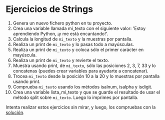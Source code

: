 # Ejercicios de Strings

1. Genera un nuevo fichero python en tu proyecto.
2. Crea una variable llamada mi_texto con el siguiente valor: 'Estoy aprendiendo Python, ¡y me está encantando!'.
3. Calcula la longitud de ```mi_texto``` y la muestras por pantalla.
4. Realiza un print de ```mi_texto``` y lo pasas todo a mayúsculas.
5. Realiza un print de ```mi_texto``` y coloca sólo el primer carácter en mayúscula.
6. Realiza un print de ```mi_texto``` y revierte el texto.
7. Muestra usando print, de ```mi_texto```, sólo las posiciones 2, 3, 7, 33 y lo concatenas (puedes crear variables para ayudarte a concatenar).
8. Trocea ```mi_texto``` desde la posición 10 a la 20 y lo muestras por pantalla usando print.
9. Comprueba ```mi_texto``` usando los métodos isalnum, isalpha y isdigit.
10. Crea una variable lista_mi_texto y que se guarde el resultado de usar el método split sobre ```mi_texto```. Luego lo imprimes por pantalla.

Intenta realizar estos ejercicios sin mirar, y luego, los compruebas con la [solución](/8%20-%20Strings/solucion_string.py).